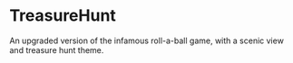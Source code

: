 # TreasureHunt
An upgraded version of the infamous roll-a-ball game, with a scenic view and treasure hunt theme.
